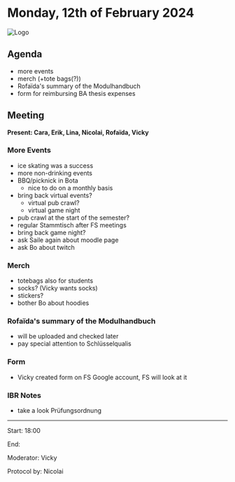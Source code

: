 # Monday, 12th of February 2024

![Logo](logo.jpg)

## Agenda

- more events
- merch (+tote bags(?))
- Rofaïda's summary of the Modulhandbuch
- form for reimbursing BA thesis expenses

## Meeting
**Present: Cara, Erik, Lina, Nicolai, Rofaïda, Vicky**

### More Events
- ice skating was a success
- more non-drinking events
- BBQ/picknick in Bota
	- nice to do on a monthly basis
- bring back virtual events?
	- virtual pub crawl?
	- virtual game night
- pub crawl at the start of the semester?
- regular Stammtisch after FS meetings
- bring back game night?
- ask Saile again about moodle page
- ask Bo about twitch

### Merch
- totebags also for students
- socks? (Vicky wants socks)
- stickers?
- bother Bo about hoodies

### Rofaïda's summary of the Modulhandbuch
- will be uploaded and checked later
- pay special attention to Schlüsselqualis

### Form 
- Vicky created form on FS Google account, FS will look at it

### IBR Notes
- take a look Prüfungsordnung

---

Start: 18:00

End: 

Moderator: Vicky

Protocol by: Nicolai


